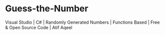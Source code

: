 # Guess-the-Number
Visual Studio |
C# |
Randomly Generated Numbers |
Functions Based |
Free & Open Source Code |
Atif Aqeel
